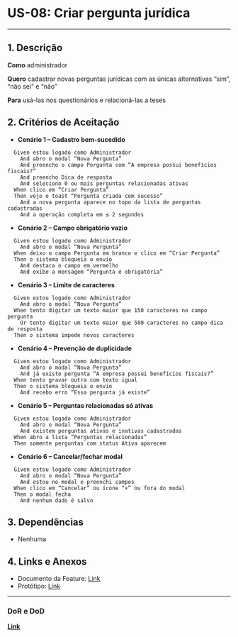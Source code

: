 # US-08: Criar pergunta jurídica

---

## 1. Descrição

**Como** administrador

**Quero** cadastrar novas perguntas jurídicas com as únicas alternativas “sim”, “não sei” e “não”

**Para** usá-las nos questionários e relacioná-las a teses

## 2. Critérios de Aceitação

- **Cenário 1 – Cadastro bem-sucedido**

```gherkin
  Given estou logado como Administrador
    And abro o modal “Nova Pergunta”
    And preencho o campo Pergunta com “A empresa possui benefícios fiscais?”
    And preencho Dica de resposta
    And seleciono 0 ou mais perguntas relacionadas ativas
  When clico em “Criar Pergunta”
  Then vejo o toast “Pergunta criada com sucesso”
    And a nova pergunta aparece no topo da lista de perguntas cadastradas
    And a operação completa em ≤ 2 segundos
```

- **Cenário 2 – Campo obrigatório vazio**

```gherkin
  Given estou logado como Administrador
    And abro o modal “Nova Pergunta”
  When deixo o campo Pergunta em branco e clico em “Criar Pergunta”
  Then o sistema bloqueia o envio
    And destaca o campo em vermelho
    And exibe a mensagem “Pergunta é obrigatória”
```

- **Cenário 3 – Limite de caracteres**

```gherkin
  Given estou logado como Administrador
    And abro o modal “Nova Pergunta”
  When tento digitar um texto maior que 150 caracteres no campo pergunta
    Or tento digitar um texto maior que 500 caracteres no campo dica de resposta
  Then o sistema impede novos caracteres
```

- **Cenário 4 – Prevenção de duplicidade**

```gherkin
  Given estou logado como Administrador
    And abro o modal “Nova Pergunta”
    And já existe pergunta “A empresa possui benefícios fiscais?”
  When tento gravar outra com texto igual
  Then o sistema bloqueia o envio
    And recebo erro “Essa pergunta já existe”
```

- **Cenário 5 – Perguntas relacionadas só ativas**

```gherkin
  Given estou logado como Administrador
    And abro o modal “Nova Pergunta”
    And existem perguntas ativas e inativas cadastradas
  When abro a lista “Perguntas relacionadas”
  Then somente perguntas com status Ativa aparecem
```

- **Cenário 6 – Cancelar/fechar modal**

```gherkin
  Given estou logado como Administrador
    And abro o modal “Nova Pergunta”
    And estou no modal e preenchi campos
  When clico em “Cancelar” ou ícone “×” ou fora do modal
  Then o modal fecha
    And nenhum dado é salvo
```

## 3. Dependências

- Nenhuma

## 4. Links e Anexos

- Documento da Feature: [Link](gerenciar-perguntas-tributarias.md)
- Protótipo: [Link](https://excalidraw.com/#json=uzeZOcOtPKE5hVSiMwpbg,8IjQKNJVapnkd55dPgTC6g)

---

### DoR e DoD

**[Link](../../visao-produto/dor-dod.md)**
